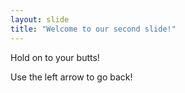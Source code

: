 ```yaml
---
layout: slide
title: "Welcome to our second slide!"
---
```

Hold on to your butts!



Use the left arrow to go back!
